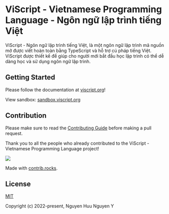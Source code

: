 # ViScript - Vietnamese Programming Language - Ngôn ngữ lập trình tiếng Việt

ViScript - Ngôn ngữ lập trình tiếng Việt, là một ngôn ngữ lập trình mã nguồn mở được viết hoàn toàn bằng TypeScript và hỗ trợ cú pháp tiếng Việt. ViScript được thiết kế để giúp cho người mới bắt đầu học lập trình có thể dễ dàng học và sử dụng ngôn ngữ lập trình.

## Getting Started

Please follow the documentation at [viscript.org](https://viscript.org)!

View sandbox: [sandbox.viscript.org](https://sandbox.viscript.org)

## Contribution

Please make sure to read the [Contributing Guide](https://viscript.org/learning/contribution-guide.html) before making a pull request.

Thank you to all the people who already contributed to the ViScript - Vietnamese Programming Language project!

<a href="https://github.com/imrim12/viscript/graphs/contributors">
  <img src="https://contrib.rocks/image?repo=imrim12/viscript" />
</a>

Made with [contrib.rocks](https://contrib.rocks).

## License

[MIT](https://opensource.org/licenses/MIT)

Copyright (c) 2022-present, Nguyen Huu Nguyen Y
